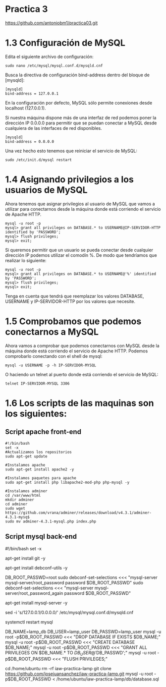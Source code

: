 # Practica 3

https://github.com/antoniobm1/practica03.git

# 1.3 Configuración de MySQL

Edita el siguiente archivo de configuración:
```
sudo nano /etc/mysql/mysql.conf.d/mysqld.cnf
```

Busca la directiva de configuración bind-address dentro del bloque de [mysqld]:
```
[mysqld]
bind-address = 127.0.0.1
```

En la configuración por defecto, MySQL sólo permite conexiones desde localhost (127.0.0.1). 


Si nuestra máquina dispone más de una interfaz de red podemos poner la dirección IP 0.0.0.0 para permitir que se puedan conectar a MySQL desde cualquiera de las interfaces de red disponibles.
```
[mysqld]
bind-address = 0.0.0.0
```

Una vez hecho esto tenemos que reiniciar el servicio de MySQL:
```
sudo /etc/init.d/mysql restart
```
# 1.4 Asignando privilegios a los usuarios de MySQL

Ahora tenemos que asignar privilegios al usuario de MySQL que vamos a utilizar para conectarnos desde la máquina donde está corriendo el servicio de Apache HTTP.
```
mysql -u root -p  
mysql> grant all privileges on DATABASE.* to USERNAME@IP-SERVIDOR-HTTP identified by 'PASSWORD';
mysql> flush privileges;
mysql> exit;
```
Si queremos permitir que un usuario se pueda conectar desde cualquier dirección IP podemos utilizar el comodín %. De modo que tendríamos que realizar lo siguiente:
```
mysql -u root -p  
mysql> grant all privileges on DATABASE.* to USERNAME@'%' identified by 'PASSWORD';
mysql> flush privileges;
mysql> exit;
```
Tenga en cuenta que tendrá que reemplazar los valores DATABASE, USERNAME y IP-SERVIDOR-HTTP por los valores que necesite.

# 1.5 Comprobamos que podemos conectarnos a MySQL

Ahora vamos a comprobar que podemos conectarnos con MySQL desde la máquina donde está corriendo el servicio de Apache HTTP. Podemos comprobarlo conectando con el shell de mysql:
```
mysql -u USERNAME -p -h IP-SERVIDOR-MYSQL
```
O haciendo un telnet al puerto donde está corriendo el servicio de MySQL:
```
telnet IP-SERVIDOR-MYSQL 3306
```
# 1.6 Los scripts de las maquinas son los siguientes:

## Script apache front-end
```
#!/bin/bash
set -x
#Actualizamos los repositorios
sudo apt-get update

#Instalamos apache
sudo apt-get install apache2 -y

#Instalamos paquetes para apache
sudo apt-get install php libapache2-mod-php php-mysql -y

#Instalamos adminer
cd /var/www/html
mkdir adminer
cd adminer
sudo wget https://github.com/vrana/adminer/releases/download/v4.3.1/adminer-4.3.1-mysq$
sudo mv adminer-4.3.1-mysql.php index.php

```
## Script mysql back-end

#!/bin/bash
set -x

apt-get install git -y

apt-get install debconf-utils -y

DB_ROOT_PASSWD=root
sudo debconf-set-selections <<< "mysql-server mysql-server/root_password password $DB_ROOT_PASSWD"
sudo debconf-set-selections <<< "mysql-server mysql-server/root_password_again password $DB_ROOT_PASSWD"

apt-get install mysql-server -y

sed -i 's/127.0.0.1/0.0.0.0/' /etc/mysql/mysql.conf.d/mysqld.cnf

systemctl restart mysql

DB_NAME=lamp_db
DB_USER=lamp_user
DB_PASSWD=lamp_user
mysql -u root -p$DB_ROOT_PASSWD <<< "DROP DATABASE IF EXISTS $DB_NAME;"
mysql -u root -p$DB_ROOT_PASSWD <<< "CREATE DATABASE $DB_NAME;"
mysql -u root -p$DB_ROOT_PASSWD <<< "GRANT ALL PRIVILEGES ON $DB_NAME.* TO $DB_USER@'%' IDENTIFIED BY '$DB_PASSWD';"
mysql -u root -p$DB_ROOT_PASSWD <<< "FLUSH PRIVILEGES;"

cd /home/ubuntu
rm -rf iaw-practica-lamp
git clone https://github.com/josejuansanchez/iaw-practica-lamp.git
mysql -u root -p$DB_ROOT_PASSWD < /home/ubuntu/iaw-practica-lamp/db/database.sql
